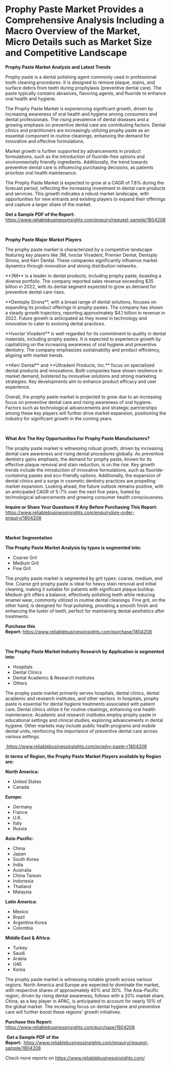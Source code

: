 <p><h1>Prophy Paste Market Provides a Comprehensive Analysis Including a Macro Overview of the Market, Micro Details such as Market Size and Competitive Landscape</h1></p><p><strong>Prophy Paste Market Analysis and Latest Trends</strong></p>
<p><p>Prophy paste is a dental polishing agent commonly used in professional tooth cleaning procedures. It is designed to remove plaque, stains, and surface debris from teeth during prophylaxis (preventive dental care). The paste typically contains abrasives, flavoring agents, and fluoride to enhance oral health and hygiene. </p><p>The Prophy Paste Market is experiencing significant growth, driven by increasing awareness of oral health and hygiene among consumers and dental professionals. The rising prevalence of dental diseases and a growing emphasis on preventive dental care are contributing factors. Dental clinics and practitioners are increasingly utilizing prophy paste as an essential component in routine cleanings, enhancing the demand for innovative and effective formulations.</p><p>Market growth is further supported by advancements in product formulations, such as the introduction of fluoride-free options and environmentally friendly ingredients. Additionally, the trend towards preventive dental care is influencing purchasing decisions, as patients prioritize oral health maintenance.</p><p>The Prophy Paste Market is expected to grow at a CAGR of 7.8% during the forecast period, reflecting the increasing investment in dental care products and services. This growth indicates a robust market landscape, with opportunities for new entrants and existing players to expand their offerings and capture a larger share of the market.</p></p>
<p><strong>Get a Sample PDF of the Report:&nbsp;</strong> <a href="https://www.reliablebusinessinsights.com/enquiry/request-sample/1804208?utm_campaign=2224&utm_medium=2&utm_source=Github&utm_content=ia&utm_term=08032025&utm_id=prophy-paste">https://www.reliablebusinessinsights.com/enquiry/request-sample/1804208</a></p>
<p>&nbsp;</p>
<p><strong>Prophy Paste Major Market Players</strong></p>
<p><p>The prophy paste market is characterized by a competitive landscape featuring key players like 3M, Ivoclar Vivadent, Premier Dental, Dentsply Sirona, and Kerr Dental. These companies significantly influence market dynamics through innovation and strong distribution networks.</p><p>**3M** is a leader in dental products, including prophy paste, boasting a diverse portfolio. The company reported sales revenue exceeding $35 billion in 2022, with its dental segment expected to grow as demand for preventive dental care rises.</p><p>**Dentsply Sirona**, with a broad range of dental solutions, focuses on expanding its product offerings in prophy pastes. The company has shown a steady growth trajectory, reporting approximately $4.1 billion in revenue in 2022. Future growth is anticipated as they invest in technology and innovation to cater to evolving dental practices.</p><p>**Ivoclar Vivadent** is well-regarded for its commitment to quality in dental materials, including prophy pastes. It is expected to experience growth by capitalizing on the increasing awareness of oral hygiene and preventive dentistry. The company emphasizes sustainability and product efficiency, aligning with market trends.</p><p>**Kerr Dental** and **Ultradent Products, Inc.** focus on specialized dental products and innovations. Both companies have shown resilience in market demand, bolstered by innovative solutions and strong marketing strategies. Key developments aim to enhance product efficacy and user experience.</p><p>Overall, the prophy paste market is projected to grow due to an increasing focus on preventive dental care and rising awareness of oral hygiene. Factors such as technological advancements and strategic partnerships among these key players will further drive market expansion, positioning the industry for significant growth in the coming years.</p></p>
<p>&nbsp;</p>
<p><strong>What Are The Key Opportunities For Prophy Paste Manufacturers?</strong></p>
<p><p>The prophy paste market is witnessing robust growth, driven by increasing dental care awareness and rising dental procedures globally. As preventive dentistry gains emphasis, the demand for prophy paste, known for its effective plaque removal and stain reduction, is on the rise. Key growth trends include the introduction of innovative formulations, such as fluoride-containing pastes and eco-friendly options. Additionally, the expansion of dental clinics and a surge in cosmetic dentistry practices are propelling market expansion. Looking ahead, the future outlook remains positive, with an anticipated CAGR of 5-7% over the next five years, fueled by technological advancements and growing consumer health consciousness.</p></p>
<p><strong>Inquire or Share Your Questions If Any Before Purchasing This Report:</strong> <a href="https://www.reliablebusinessinsights.com/enquiry/pre-order-enquiry/1804208?utm_campaign=2224&utm_medium=2&utm_source=Github&utm_content=ia&utm_term=08032025&utm_id=prophy-paste">https://www.reliablebusinessinsights.com/enquiry/pre-order-enquiry/1804208</a></p>
<p>&nbsp;</p>
<p><strong>Market Segmentation</strong></p>
<p><strong>The Prophy Paste Market Analysis by types is segmented into:</strong></p>
<p><ul><li>Coarse Grit</li><li>Medium Grit</li><li>Fine Grit</li></ul></p>
<p><p>The prophy paste market is segmented by grit types: coarse, medium, and fine. Coarse grit prophy paste is ideal for heavy stain removal and initial cleaning, making it suitable for patients with significant plaque buildup. Medium grit offers a balance, effectively polishing teeth while reducing enamel wear, commonly utilized in routine dental cleanings. Fine grit, on the other hand, is designed for final polishing, providing a smooth finish and enhancing the luster of teeth, perfect for maintaining dental aesthetics after treatments.</p></p>
<p><strong>Purchase this Report:&nbsp;</strong><a href="https://www.reliablebusinessinsights.com/purchase/1804208?utm_campaign=2224&utm_medium=2&utm_source=Github&utm_content=ia&utm_term=08032025&utm_id=prophy-paste">https://www.reliablebusinessinsights.com/purchase/1804208</a></p>
<p>&nbsp;</p>
<p><strong>The Prophy Paste Market Industry Research by Application is segmented into:</strong></p>
<p><ul><li>Hospitals</li><li>Dental Clinics</li><li>Dental Academic & Research Institutes</li><li>Others</li></ul></p>
<p><p>The prophy paste market primarily serves hospitals, dental clinics, dental academic and research institutes, and other sectors. In hospitals, prophy paste is essential for dental hygiene treatments associated with patient care. Dental clinics utilize it for routine cleanings, enhancing oral health maintenance. Academic and research institutes employ prophy paste in educational settings and clinical studies, exploring advancements in dental hygiene. Other markets may include public health programs and mobile dental units, reinforcing the importance of preventive dental care across various settings.</p></p>
<p><a href="https://www.reliablebusinessinsights.com/prophy-paste-r1804208?utm_campaign=2224&utm_medium=2&utm_source=Github&utm_content=ia&utm_term=08032025&utm_id=prophy-paste">&nbsp;https://www.reliablebusinessinsights.com/prophy-paste-r1804208</a></p>
<p><strong>In terms of Region, the Prophy Paste Market Players available by Region are:</strong></p>
<p>
    <p> <strong> North America: </strong>
        <ul>
            <li>United States</li>
            <li>Canada</li>
        </ul>
        </p> 
    <p> <strong> Europe: </strong>
        <ul>
            <li>Germany</li>
            <li>France</li>
            <li>U.K.</li>
            <li>Italy</li>
            <li>Russia</li>
        </ul>
        </p> 
    <p> <strong> Asia-Pacific: </strong>
        <ul>
            <li>China</li>
            <li>Japan</li>
            <li>South Korea</li>
            <li>India</li>
            <li>Australia</li>
            <li>China Taiwan</li>
            <li>Indonesia</li>
            <li>Thailand</li>
            <li>Malaysia</li>
        </ul>
        </p> 
    <p> <strong> Latin America: </strong>
        <ul>
            <li>Mexico</li>
            <li>Brazil</li>
            <li>Argentina Korea</li>
            <li>Colombia</li>
        </ul>
        </p> 
    <p> <strong> Middle East & Africa: </strong>
        <ul>
            <li>Turkey</li>
            <li>Saudi</li>
            <li>Arabia</li>
            <li>UAE</li>
            <li>Korea</li>
        </ul>
    </p>
    </p>
<p><p>The prophy paste market is witnessing notable growth across various regions. North America and Europe are expected to dominate the market, with respective shares of approximately 40% and 30%. The Asia-Pacific region, driven by rising dental awareness, follows with a 20% market share. China, as a key player in APAC, is anticipated to account for nearly 10% of the global market. The increasing focus on dental hygiene and preventive care will further boost these regions' growth initiatives.</p></p>
<p><strong>Purchase this Report: </strong><a href="https://www.reliablebusinessinsights.com/purchase/1804208?utm_campaign=2224&utm_medium=2&utm_source=Github&utm_content=ia&utm_term=08032025&utm_id=prophy-paste">https://www.reliablebusinessinsights.com/purchase/1804208</a></p>
<p>&nbsp;<strong>Get a Sample PDF of the Report:&nbsp;&nbsp;</strong><a href="https://www.reliablebusinessinsights.com/enquiry/request-sample/1804208?utm_campaign=2224&utm_medium=2&utm_source=Github&utm_content=ia&utm_term=08032025&utm_id=prophy-paste">https://www.reliablebusinessinsights.com/enquiry/request-sample/1804208</a></p>
<p><strong></strong></p>
<p>Check more reports on <a href="https://www.reliablebusinessinsights.com/?utm_campaign=2224&utm_medium=2&utm_source=Github&utm_content=ia&utm_term=08032025&utm_id=prophy-paste">https://www.reliablebusinessinsights.com/</a></p>